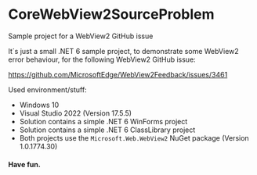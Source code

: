 # CoreWebView2SourceProblem
Sample project for a WebView2 GitHub issue

It´s just a small .NET 6 sample project, to demonstrate some WebView2 error behaviour, for the following WebView2 GitHub issue:

https://github.com/MicrosoftEdge/WebView2Feedback/issues/3461

Used environment/stuff:
- Windows 10
- Visual Studio 2022 (Version 17.5.5)
- Solution contains a simple .NET 6 WinForms project
- Solution contains a simple .NET 6 ClassLibrary project
- Both projects use the `Microsoft.Web.WebView2` NuGet package (Version 1.0.1774.30)

#### Have fun.
